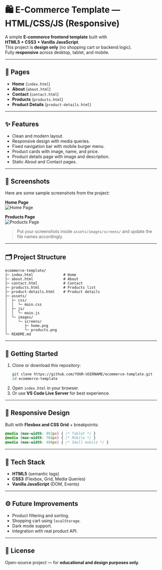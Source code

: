 # 🛍️ E-Commerce Template — HTML/CSS/JS (Responsive)

A simple **E-commerce frontend template** built with  
**HTML5 + CSS3 + Vanilla JavaScript**.  
This project is **design only** (no shopping cart or backend logic).  
Fully **responsive** across desktop, tablet, and mobile.

---

## 📄 Pages
- **Home** (`index.html`)
- **About** (`about.html`)
- **Contact** (`contact.html`)
- **Products** (`products.html`)
- **Product Details** (`product-details.html`)

---

## ✨ Features
- Clean and modern layout.
- Responsive design with media queries.
- Fixed navigation bar with mobile burger menu.
- Product cards with image, name, and price.
- Product details page with image and description.
- Static About and Contact pages.

---

## 📸 Screenshots
Here are some sample screenshots from the project:

**Home Page**  
![Home Page](assets/images/screens/home.png)

**Products Page**  
![Products Page](assets/images/screens/products.png)

> Put your screenshots inside `assets/images/screens/` and update the file names accordingly.

---

## 🗂️ Project Structure
```
ecommerce-template/
├─ index.html              # Home
├─ about.html              # About
├─ contact.html            # Contact
├─ products.html           # Products list
├─ product-details.html    # Product details
├─ assets/
│  ├─ css/
│  │  └─ main.css
│  ├─ js/
│  │  └─ main.js
│  └─ images/
│     └─ screens/
│        ├─ home.png
│        └─ products.png
└─ README.md
```

---

## 🚀 Getting Started
1. Clone or download this repository:
   ```bash
   git clone https://github.com/YOUR-USERNAME/ecommerce-template.git
   cd ecommerce-template
   ```
2. Open `index.html` in your browser.  
3. Or use **VS Code Live Server** for best experience.

---

## 📱 Responsive Design
Built with **Flexbox and CSS Grid** + breakpoints:
```css
@media (max-width: 992px) { /* Tablet */ }
@media (max-width: 768px) { /* Mobile */ }
@media (max-width: 480px) { /* Small mobile */ }
```

---

## 🧱 Tech Stack
- **HTML5** (semantic tags)  
- **CSS3** (Flexbox, Grid, Media Queries)  
- **Vanilla JavaScript** (DOM, Events)  

---

## ⚙️ Future Improvements
- Product filtering and sorting.  
- Shopping cart using `localStorage`.  
- Dark mode support.  
- Integration with real product API.  

---

## 📄 License
Open-source project — for **educational and design purposes only**.  
